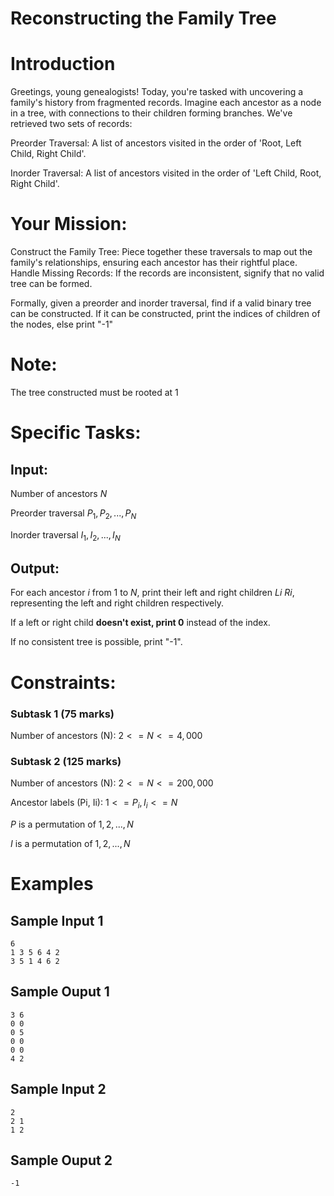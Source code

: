 # Reconstructing the Family Tree

# Introduction
Greetings, young genealogists! Today, you're tasked with uncovering a family's history from fragmented records. Imagine each ancestor as a node in a tree, with connections to their children forming branches. We've retrieved two sets of records:

Preorder Traversal: A list of ancestors visited in the order of 'Root, Left Child, Right Child'.

Inorder Traversal: A list of ancestors visited in the order of 'Left Child, Root, Right Child'.

# Your Mission:

Construct the Family Tree: Piece together these traversals to map out the family's relationships, ensuring each ancestor has their rightful place.
Handle Missing Records: If the records are inconsistent, signify that no valid tree can be formed.

Formally, given a preorder and inorder traversal, find if a valid binary tree can be constructed. If it can be constructed, print the indices of children of the nodes, else print "-1"

# Note:

The tree constructed must be rooted at $1$

# Specific Tasks:

## Input:

Number of ancestors $N$

Preorder traversal $P_1, P_2, ..., P_N$

Inorder traversal $I_1, I_2, ..., I_N$

## Output:

For each ancestor $i$ from $1$ to $N$, print their left and right children $Li$ $Ri$, representing the left and right children respectively.

If a left or right child **doesn't exist, print 0** instead of the index.

If no consistent tree is possible, print "-1".

# Constraints:

### Subtask 1 (75 marks)
Number of ancestors (N): $2 <= N <= 4,000$

### Subtask 2 (125 marks)
Number of ancestors (N): $2 <= N <= 200,000$

Ancestor labels (Pi, Ii): $1<= P_i, I_i <= N$

$P$ is a permutation of $1, 2, ..., N$

$I$ is a permutation of $1, 2, ..., N$


# Examples

## Sample Input 1

```
6
1 3 5 6 4 2
3 5 1 4 6 2
```

## Sample Ouput 1

```
3 6
0 0
0 5
0 0
0 0
4 2
```

## Sample Input 2

```
2
2 1
1 2
```

## Sample Ouput 2

```
-1
```